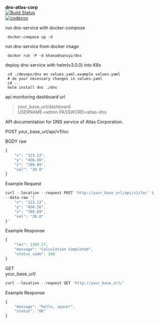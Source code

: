 
  
**dns-atlas-corp**       
 [![Build Status](https://travis-ci.com/khanadnanxyz/dns-atlas-corp.svg?branch=master)](https://travis-ci.com/khanadnanxyz/dns-atlas-corp)    
[![codecov](https://codecov.io/gh/khanadnanxyz/dns-atlas-corp/branch/master/graph/badge.svg)](https://codecov.io/gh/khanadnanxyz/dns-atlas-corp)    
    
run dns-service with docker-compose    

     docker-compose up -d   

run dns-service from docker image    

     docker run -P -d khanadnanxyz/dns   

deploy dns-service with helm(v3.0.0) into K8s    

     cd ./devops/dns mv values.yaml.example values.yaml    
     # do your necessary changes in values.yaml  
     cd ..    
     helm install dns ./dns  

  
api monitoring dashboard url
  
    
>  your_base_url/dashboard  
> USERNAME=admin 
> PASSWORD=atlas-dns

API documentation for DNS service of Atlas Corporation.

POST 
your_base_url/api/v1/loc

BODY raw
```javascript
{
	"x": "123.12",
	"y": "456.56",
	"z": "789.89",
	"vel": "20.0"
}
```
Example Request
```javascript
curl --location --request POST 'http://your_base_url/api/v1/loc' \
--data-raw '{
	"x": "123.12",
	"y": "456.56",
	"z": "789.89",
	"vel": "20.0"
}'
```
Example Response
```javascript
{
    "loc": 1389.57,
    "message": "Calculation Completed",
    "status_code": 200
}
```

GET  
your_base_url/

```javascript
curl --location --request GET 'http://your_base_url/'
```
Example Response
```javascript
{
    "message": "hello, space!",
    "status": "OK"
}
```